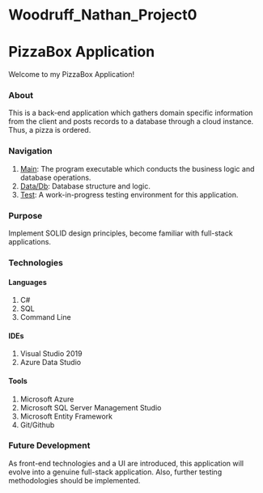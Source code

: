 # Woodruff_Nathan_Project0
# PizzaBox Application
Welcome to my PizzaBox Application!

### About
This is a back-end application which gathers domain specific information from the client and posts records to a database through a cloud instance. Thus, a pizza is ordered.

### Navigation
1. [Main](https://github.com/1905-may06-dotnet/Woodruff_Nathan_Project0/blob/master/Project0_PizzaBox/Client/Program.cs): The program executable which conducts the business logic and database operations.
2. [Data/Db](https://github.com/1905-may06-dotnet/Woodruff_Nathan_Project0/tree/master/Project0_PizzaBox/Data/Db): Database structure and logic.
3. [Test](https://github.com/1905-may06-dotnet/Woodruff_Nathan_Project0/blob/master/Project0_PizzaBox/Test/UnitTest1.cs): A work-in-progress testing environment for this application.

### Purpose
Implement SOLID design principles, become familiar with full-stack applications.

### Technologies

#### Languages
1. C#
2. SQL
3. Command Line

#### IDEs
1. Visual Studio 2019
2. Azure Data Studio

#### Tools
1. Microsoft Azure
2. Microsoft SQL Server Management Studio
3. Microsoft Entity Framework
3. Git/Github

### Future Development
As front-end technologies and a UI are introduced, this application will evolve into a genuine full-stack application. Also, further testing methodologies should be implemented.
